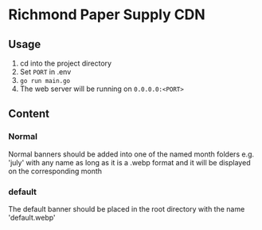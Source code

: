# Richmond Paper Supply CDN

## Usage

1. cd into the project directory
2. Set `PORT` in .env
3. `go run main.go`
4. The web server will be running on `0.0.0.0:<PORT>`

## Content

### Normal

Normal banners should be added into one of the named month folders e.g. 'july' with any name as long as it is a .webp format and it will be displayed on the corresponding month

### default

The default banner should be placed in the root directory with the name 'default.webp'
